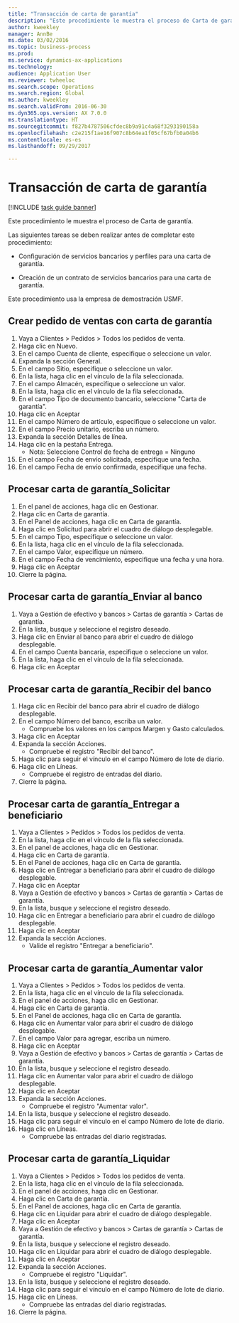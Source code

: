 ```yaml
--- 
title: "Transacción de carta de garantía"
description: "Este procedimiento le muestra el proceso de Carta de garantía."
author: kweekley
manager: AnnBe
ms.date: 03/02/2016
ms.topic: business-process
ms.prod: 
ms.service: dynamics-ax-applications
ms.technology: 
audience: Application User
ms.reviewer: twheeloc
ms.search.scope: Operations
ms.search.region: Global
ms.author: kweekley
ms.search.validFrom: 2016-06-30
ms.dyn365.ops.version: AX 7.0.0
ms.translationtype: HT
ms.sourcegitcommit: f827b4787506cfdec8b9a91c4a68f3293190158a
ms.openlocfilehash: c2e215f1ae16f907c8b64ea1f05cf67bfb0a04b6
ms.contentlocale: es-es
ms.lasthandoff: 09/29/2017

---
```

# <a name="letter-of-guarantee-transaction"></a>Transacción de carta de garantía

[!INCLUDE [task guide banner](../../includes/task-guide-banner.md)]

Este procedimiento le muestra el proceso de Carta de garantía.



Las siguientes tareas se deben realizar antes de completar este procedimiento:

- Configuración de servicios bancarios y perfiles para una carta de garantía.

- Creación de un contrato de servicios bancarios para una carta de garantía.



Este procedimiento usa la empresa de demostración USMF.


## <a name="create-sales-order-with-letter-of-guarantee"></a>Crear pedido de ventas con carta de garantía
1. Vaya a Clientes > Pedidos > Todos los pedidos de venta.
2. Haga clic en Nuevo.
3. En el campo Cuenta de cliente, especifique o seleccione un valor.
4. Expanda la sección General.
5. En el campo Sitio, especifique o seleccione un valor.
6. En la lista, haga clic en el vínculo de la fila seleccionada.
7. En el campo Almacén, especifique o seleccione un valor.
8. En la lista, haga clic en el vínculo de la fila seleccionada.
9. En el campo Tipo de documento bancario, seleccione "Carta de garantía".
10. Haga clic en Aceptar
11. En el campo Número de artículo, especifique o seleccione un valor.
12. En el campo Precio unitario, escriba un número.
13. Expanda la sección Detalles de línea.
14. Haga clic en la pestaña Entrega.
    * Nota: Seleccione Control de fecha de entrega = Ninguno  
15. En el campo Fecha de envío solicitada, especifique una fecha.
16. En el campo Fecha de envío confirmada, especifique una fecha.

## <a name="process-letter-of-guaranteerequest"></a>Procesar carta de garantía_Solicitar
1. En el panel de acciones, haga clic en Gestionar.
2. Haga clic en Carta de garantía.
3. En el Panel de acciones, haga clic en Carta de garantía.
4. Haga clic en Solicitud para abrir el cuadro de diálogo desplegable.
5. En el campo Tipo, especifique o seleccione un valor.
6. En la lista, haga clic en el vínculo de la fila seleccionada.
7. En el campo Valor, especifique un número.
8. En el campo Fecha de vencimiento, especifique una fecha y una hora.
9. Haga clic en Aceptar
10. Cierre la página.

## <a name="process-letter-of-guaranteesubmit-to-bank"></a>Procesar carta de garantía_Enviar al banco
1. Vaya a Gestión de efectivo y bancos > Cartas de garantía > Cartas de garantía.
2. En la lista, busque y seleccione el registro deseado.
3. Haga clic en Enviar al banco para abrir el cuadro de diálogo desplegable.
4. En el campo Cuenta bancaria, especifique o seleccione un valor.
5. En la lista, haga clic en el vínculo de la fila seleccionada.
6. Haga clic en Aceptar

## <a name="process-letter-of-guaranteereceive-from-bank"></a>Procesar carta de garantía_Recibir del banco
1. Haga clic en Recibir del banco para abrir el cuadro de diálogo desplegable.
2. En el campo Número del banco, escriba un valor.
    * Compruebe los valores en los campos Margen y Gasto calculados.  
3. Haga clic en Aceptar
4. Expanda la sección Acciones.
    * Compruebe el registro "Recibir del banco".  
5. Haga clic para seguir el vínculo en el campo Número de lote de diario.
6. Haga clic en Líneas.
    * Compruebe el registro de entradas del diario.  
7. Cierre la página.

## <a name="process-letter-of-guaranteegive-to-beneficiary"></a>Procesar carta de garantía_Entregar a beneficiario
1. Vaya a Clientes > Pedidos > Todos los pedidos de venta.
2. En la lista, haga clic en el vínculo de la fila seleccionada.
3. En el panel de acciones, haga clic en Gestionar.
4. Haga clic en Carta de garantía.
5. En el Panel de acciones, haga clic en Carta de garantía.
6. Haga clic en Entregar a beneficiario para abrir el cuadro de diálogo desplegable.
7. Haga clic en Aceptar
8. Vaya a Gestión de efectivo y bancos > Cartas de garantía > Cartas de garantía.
9. En la lista, busque y seleccione el registro deseado.
10. Haga clic en Entregar a beneficiario para abrir el cuadro de diálogo desplegable.
11. Haga clic en Aceptar
12. Expanda la sección Acciones.
    * Valide el registro "Entregar a beneficiario".  

## <a name="process-letter-of-guaranteeincrease-value"></a>Procesar carta de garantía_Aumentar valor
1. Vaya a Clientes > Pedidos > Todos los pedidos de venta.
2. En la lista, haga clic en el vínculo de la fila seleccionada.
3. En el panel de acciones, haga clic en Gestionar.
4. Haga clic en Carta de garantía.
5. En el Panel de acciones, haga clic en Carta de garantía.
6. Haga clic en Aumentar valor para abrir el cuadro de diálogo desplegable.
7. En el campo Valor para agregar, escriba un número.
8. Haga clic en Aceptar
9. Vaya a Gestión de efectivo y bancos > Cartas de garantía > Cartas de garantía.
10. En la lista, busque y seleccione el registro deseado.
11. Haga clic en Aumentar valor para abrir el cuadro de diálogo desplegable.
12. Haga clic en Aceptar
13. Expanda la sección Acciones.
    * Compruebe el registro "Aumentar valor".  
14. En la lista, busque y seleccione el registro deseado.
15. Haga clic para seguir el vínculo en el campo Número de lote de diario.
16. Haga clic en Líneas.
    * Compruebe las entradas del diario registradas.  

## <a name="process-letter-of-guaranteeliquidate"></a>Procesar carta de garantía_Liquidar
1. Vaya a Clientes > Pedidos > Todos los pedidos de venta.
2. En la lista, haga clic en el vínculo de la fila seleccionada.
3. En el panel de acciones, haga clic en Gestionar.
4. Haga clic en Carta de garantía.
5. En el Panel de acciones, haga clic en Carta de garantía.
6. Haga clic en Liquidar para abrir el cuadro de diálogo desplegable.
7. Haga clic en Aceptar
8. Vaya a Gestión de efectivo y bancos > Cartas de garantía > Cartas de garantía.
9. En la lista, busque y seleccione el registro deseado.
10. Haga clic en Liquidar para abrir el cuadro de diálogo desplegable.
11. Haga clic en Aceptar
12. Expanda la sección Acciones.
    * Compruebe el registro "Liquidar".  
13. En la lista, busque y seleccione el registro deseado.
14. Haga clic para seguir el vínculo en el campo Número de lote de diario.
15. Haga clic en Líneas.
    * Compruebe las entradas del diario registradas.  
16. Cierre la página.


